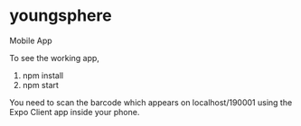 # youngsphere
Mobile App 

To see the working app,
1. npm install
2. npm start

You need to scan the barcode which appears on localhost/190001 using the Expo Client app inside your phone.

